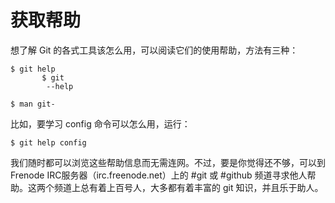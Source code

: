 # 获取帮助
想了解 Git 的各式工具该怎么用，可以阅读它们的使用帮助，方法有三种：

```
$ git help 
       $ git
        --help
```

```
$ man git-
```

比如，要学习 config 命令可以怎么用，运行：

```
$ git help config
```

我们随时都可以浏览这些帮助信息而无需连网。不过，要是你觉得还不够，可以到Frenode IRC服务器（irc.freenode.net）上的 #git 或 #github 频道寻求他人帮助。这两个频道上总有着上百号人，大多都有着丰富的 git 知识，并且乐于助人。

